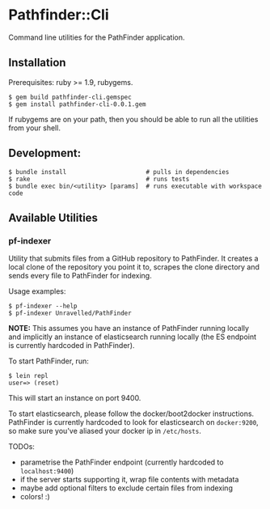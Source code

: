 # Pathfinder::Cli

Command line utilities for the PathFinder application.

## Installation

Prerequisites: ruby >= 1.9, rubygems.

    $ gem build pathfinder-cli.gemspec
    $ gem install pathfinder-cli-0.0.1.gem

If rubygems are on your path, then you should be able to run all the utilities from your shell.

## Development:

    $ bundle install                      # pulls in dependencies
    $ rake                                # runs tests
    $ bundle exec bin/<utility> [params]  # runs executable with workspace code

## Available Utilities

### pf-indexer

Utility that submits files from a GitHub repository to PathFinder. It creates a local clone of the repository you point it to, scrapes the clone directory and sends every file to PathFinder for indexing.

Usage examples:

    $ pf-indexer --help
    $ pf-indexer Unravelled/PathFinder

__NOTE:__ This assumes you have an instance of PathFinder running locally and implicitly an instance of elasticsearch running locally (the ES endpoint is currently hardcoded in PathFinder).

To start PathFinder, run:

    $ lein repl
    user=> (reset)

This will start an instance on port 9400.

To start elasticsearch, please follow the docker/boot2docker instructions. PathFinder is currently hardcoded to look for elasticsearch on `docker:9200`, so make sure you've aliased your docker ip in `/etc/hosts`.

TODOs:

* parametrise the PathFinder endpoint (currently hardcoded to `localhost:9400`)
* if the server starts supporting it, wrap file contents with metadata
* maybe add optional filters to exclude certain files from indexing
* colors! :)
